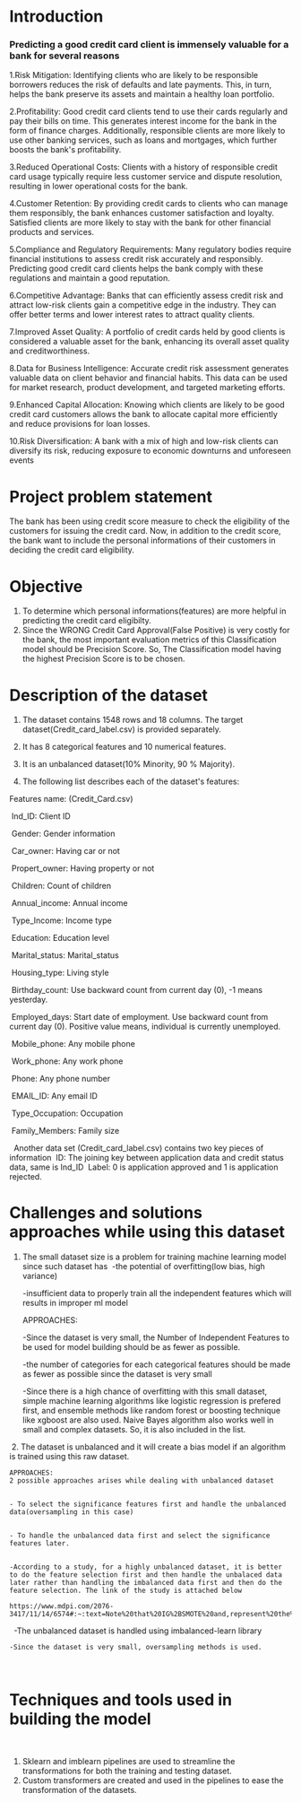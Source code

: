 # Introduction
### Predicting a good credit card client is immensely valuable for a bank for several reasons
1.Risk Mitigation: Identifying clients who are likely to be responsible borrowers reduces the risk of defaults and late payments. This, in turn, helps the bank preserve its assets and maintain a healthy loan portfolio.

2.Profitability: Good credit card clients tend to use their cards regularly and pay their bills on time. This generates interest income for the bank in the form of finance charges. Additionally, responsible clients are more likely to use other banking services, such as loans and mortgages, which further boosts the bank's profitability.

3.Reduced Operational Costs: Clients with a history of responsible credit card usage typically require less customer service and dispute resolution, resulting in lower operational costs for the bank.

4.Customer Retention: By providing credit cards to clients who can manage them responsibly, the bank enhances customer satisfaction and loyalty. Satisfied clients are more likely to stay with the bank for other financial products and services.

5.Compliance and Regulatory Requirements: Many regulatory bodies require financial institutions to assess credit risk accurately and responsibly. Predicting good credit card clients helps the bank comply with these regulations and maintain a good reputation.

6.Competitive Advantage: Banks that can efficiently assess credit risk and attract low-risk clients gain a competitive edge in the industry. They can offer better terms and lower interest rates to attract quality clients.

7.Improved Asset Quality: A portfolio of credit cards held by good clients is considered a valuable asset for the bank, enhancing its overall asset quality and creditworthiness.

8.Data for Business Intelligence: Accurate credit risk assessment generates valuable data on client behavior and financial habits. This data can be used for market research, product development, and targeted marketing efforts.

9.Enhanced Capital Allocation: Knowing which clients are likely to be good credit card customers allows the bank to allocate capital more efficiently and reduce provisions for loan losses.

10.Risk Diversification: A bank with a mix of high and low-risk clients can diversify its risk, reducing exposure to economic downturns and unforeseen events

 
# Project problem statement
The bank has been using credit score measure to check the eligibility of the customers for issuing the credit card. Now, in addition to the credit score, the bank want to include the personal informations of their customers in deciding the credit card eligibility.


# Objective
1. To determine which personal informations(features) are more helpful in predicting the credit card eligibilty.
2. Since the WRONG Credit Card Approval(False Positive) is very costly for the bank, the most important evaluation metrics of this Classification model should be Precision Score. 
So, The Classification model having the highest Precision Score is to be chosen.
 
# Description of the dataset

1. The dataset contains 1548 rows and 18 columns. The target dataset(Credit_card_label.csv) is provided separately.

2. It has 8 categorical features and 10 numerical features.

3. It is an unbalanced dataset(10% Minority, 90 % Majority).

4. The following list describes each of the dataset's features:


Features name: (Credit_Card.csv)

​
Ind_ID: Client ID

​
Gender: Gender information

​
Car_owner: Having car or not

​
Propert_owner: Having property or not

​
Children: Count of children

​
Annual_income: Annual income

​
Type_Income: Income type

​
Education: Education level

​
Marital_status: Marital_status

​
Housing_type: Living style

​
Birthday_count: Use backward count from current day (0), -1 means yesterday.

​
Employed_days: Start date of employment. Use backward count from current day (0). Positive value means, individual is currently unemployed.

​
Mobile_phone: Any mobile phone

​
Work_phone: Any work phone

​
Phone: Any phone number

​
EMAIL_ID: Any email ID

​
Type_Occupation: Occupation

​
Family_Members: Family size

​
​
Another data set (Credit_card_label.csv) contains two key pieces of information
​
ID: The joining key between application data and credit status data, same is Ind_ID
​
Label: 0 is application approved and 1 is application rejected. 


# Challenges and solutions approaches while using this dataset
1. The small dataset size is a problem for training machine learning model since such dataset has 
​
    -the potential of overfitting(low bias, high variance)
    
    -insufficient data to properly train all the independent features which will results in improper ml model
    
    
    APPROACHES:
        
    -Since the dataset is very small, the Number of Independent Features to be used for model building should be as fewer as possible.
    
    -the number of categories for each categorical features should be made as fewer as possible since the dataset is very small
    
    -Since there is a high chance of overfitting with this small dataset, simple machine learning algorithms like logistic regression is prefered first, and ensemble methods like random forest or boosting technique like xgboost are also used.
    Naive Bayes algorithm also works well in small and complex datasets. So, it is also included in the list.
    
​
2. The dataset is unbalanced and it will create a bias model if an algorithm is trained using this raw dataset.
    
    APPROACHES:
    2 possible approaches arises while dealing with unbalanced dataset

    
    - To select the significance features first and handle the unbalanced data(oversampling in this case)

        
    - To handle the unbalanced data first and select the significance features later.

      
    -According to a study, for a highly unbalanced dataset, it is better to do the feature selection first and then handle the unbalaced data later rather than handling the imbalanced data first and then do the feature selection. The link of the study is attached below
    
    https://www.mdpi.com/2076-3417/11/14/6574#:~:text=Note%20that%20IG%2BSMOTE%20and,represent%20the%20opposite%20combination%20order.

​
​
    -The unbalanced dataset is handled using imbalanced-learn library

    
    -Since the dataset is very small, oversampling methods is used.

​
# Techniques and tools used in building the model
​
1. Sklearn and imblearn pipelines are used to streamline the transformations for both the training and testing dataset.
​
2. Custom transformers are created and used in the pipelines to ease the transformation of the datasets.
​